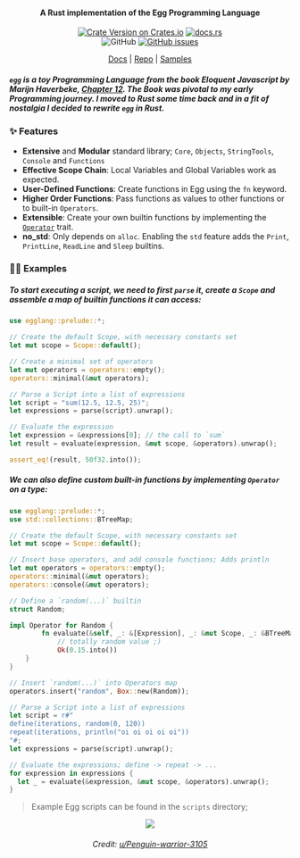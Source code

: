 <h4 align=center>A Rust implementation of the Egg Programming Language</h4>
<p align=center>
  <a href="https://crates.io/crates/egglang"><img alt="Crate Version on Crates.io" src="https://img.shields.io/crates/v/egglang?style=flat-square"></a>
  <a href="https://docs.rs/egglang"><img alt="docs.rs" src="https://img.shields.io/docsrs/egglang?style=flat-square"></a>
  <br/>
  <img alt="GitHub" src="https://img.shields.io/github/license/sokorototo/egglang?style=flat-square">
  <a href="https://github.com/sokorototo/egglang/issues"><img alt="GitHub issues" src="https://img.shields.io/github/issues-raw/sokorototo/egglang?style=flat-square"></a>
</p>
<p align=center>
 <a href="https://docs.rs/egglang">Docs</a> | <a href="https://github.com/sokorototo/egglang">Repo</a> | <a href="https://github.com/sokorototo/egglang/tree/master/scripts">Samples</a>
</p>


##### `egg` is a toy Programming Language from the book Eloquent Javascript by Marijn Haverbeke, [Chapter 12](https://eloquentjavascript.net/12_language.html). The Book was pivotal to my early Programming journey. I moved to Rust some time back and in a fit of nostalgia I decided to rewrite `egg` in Rust.

### ✨ Features

- **Extensive** and **Modular** standard library; `Core`, `Objects`, `StringTools`, `Console` and `Functions`
- **Effective Scope Chain**: Local Variables and Global Variables work as expected.
- **User-Defined Functions**: Create functions in Egg using the `fn` keyword.
- **Higher Order Functions**: Pass functions as values to other functions or to built-in `Operators`.
- **Extensible**: Create your own builtin functions by implementing the [`Operator`](https://docs.rs/egglang/latest/egglang/operators/trait.Operator.html) trait.
- **no_std**: Only depends on `alloc`. Enabling the `std` feature adds the `Print`, `PrintLine`, `ReadLine`  and `Sleep` builtins.

### 🏋️‍♂️ Examples

##### To start executing a script, we need to first `parse` it, create a `Scope` and assemble a map of builtin functions it can access:

```rust
use egglang::prelude::*;

// Create the default Scope, with necessary constants set
let mut scope = Scope::default();

// Create a minimal set of operators
let mut operators = operators::empty();
operators::minimal(&mut operators);

// Parse a Script into a list of expressions
let script = "sum(12.5, 12.5, 25)";
let expressions = parse(script).unwrap();

// Evaluate the expression
let expression = &expressions[0]; // the call to `sum`
let result = evaluate(expression, &mut scope, &operators).unwrap();

assert_eq!(result, 50f32.into());
```

##### We can also define custom built-in functions by implementing `Operator` on a type:

```rust
use egglang::prelude::*;
use std::collections::BTreeMap;

// Create the default Scope, with necessary constants set
let mut scope = Scope::default();

// Insert base operators, and add console functions; Adds println
let mut operators = operators::empty();
operators::minimal(&mut operators);
operators::console(&mut operators);

// Define a `random(...)` builtin
struct Random;

impl Operator for Random {
    	fn evaluate(&self, _: &[Expression], _: &mut Scope, _: &BTreeMap<&str, Box<dyn Operator>>) -> EggResult<Value> {
    		// totally random value ;)
    		Ok(0.15.into())
    }
}

// Insert `random(...)` into Operators map
operators.insert("random", Box::new(Random));

// Parse a Script into a list of expressions
let script = r#"
define(iterations, random(0, 120))
repeat(iterations, println("oi oi oi oi oi"))
"#;
let expressions = parse(script).unwrap();

// Evaluate the expressions; define -> repeat -> ...
for expression in expressions {
  let _ = evaluate(&expression, &mut scope, &operators).unwrap();
}
```

> Example Egg scripts can be found in the `scripts` directory;

<p style="text-align: center">
	<img src="https://i.redd.it/hlgxxtijupyc1.jpeg">
	<h6 style="text-align: center">Credit: <a href="https://new.reddit.com/r/Art/comments/1cl84vd/%E9%99%85_j%C3%AC_the_frontier_upenguinwarrior3105_chalk_on/">u/Penguin-warrior-3105</a></h6>
</p>
